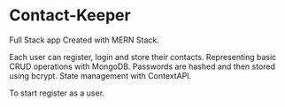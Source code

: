 # Contact-Keeper

Full Stack app Created with MERN Stack.

Each user can register, login and store their contacts. Representing basic CRUD operations with MongoDB. Passwords are hashed and then stored using bcrypt. State management with ContextAPI.

To start register as a user.
